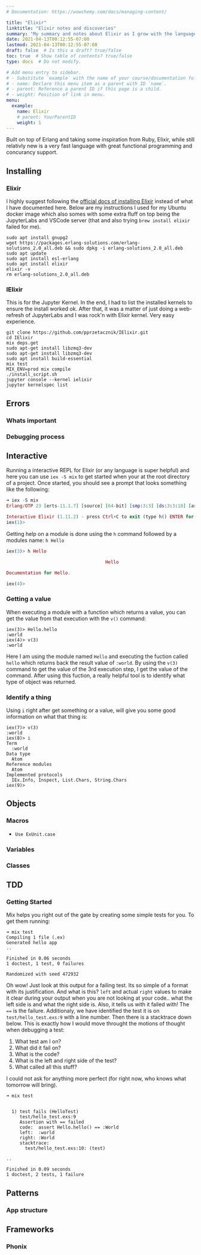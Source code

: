 ```yaml
---
# Documentation: https://wowchemy.com/docs/managing-content/

title: "Elixir"
linktitle: "Elixir notes and discoveries"
summary: "My summary and notes about Elixir as I grow with the language"
date: 2021-04-13T00:12:55-07:00
lastmod: 2021-04-13T00:12:55-07:00
draft: false  # Is this a draft? true/false
toc: true  # Show table of contents? true/false
type: docs  # Do not modify.

# Add menu entry to sidebar.
# - Substitute `example` with the name of your course/documentation folder.
# - name: Declare this menu item as a parent with ID `name`.
# - parent: Reference a parent ID if this page is a child.
# - weight: Position of link in menu.
menu:
  example:
    name: Elixir
    # parent: YourParentID
    weight: 1
---
```


Built on top of Erlang and taking some inspiration from Ruby, Elixir, while still relativly new is a very fast language with great functional programming and concurancy support.

## Installing

### Elixir

I highly suggest following the [official docs of installing Elixir](https://elixir-lang.org/install.html) instead of what I have documented here. Below are my instructions I used for my Ubuntu docker image which also somes with some extra fluff on top being the JupyterLabs and VSCode server (that and also trying `brew install elixir` failed for me).

``` shell
sudo apt install gnupg2
wget https://packages.erlang-solutions.com/erlang-solutions_2.0_all.deb && sudo dpkg -i erlang-solutions_2.0_all.deb
sudo apt update
sudo apt install esl-erlang
sudo apt install elixir
elixir -v
rm erlang-solutions_2.0_all.deb
```

### IElixir

This is for the Jupyter Kernel. In the end, I had to list the installed kernels to ensure the install worked ok. After that, it was a matter of just doing a web-refresh of JupyterLabs and I was rock'n with Elixir kernel. Very easy experience.

```shell
git clone https://github.com/pprzetacznik/IElixir.git
cd IElixir
mix deps.get
sudo apt-get install libzmq3-dev
sudo apt-get install libzmq3-dev
sudo apt install build-essential
mix test
MIX_ENV=prod mix compile
./install_script.sh
jupyter console --kernel ielixir
jupyter kernelspec list
```

## Errors

### Whats important

### Debugging process

## Interactive

Running a interactive REPL for Elixir (or any language is super helpful) and here you can use `iex -S mix` to get started when your at the root directory of a project. Once started, you should see a prompt that looks something like the following:

```elixir
➜ iex -S mix
Erlang/OTP 23 [erts-11.1.7] [source] [64-bit] [smp:3:3] [ds:3:3:10] [async-threads:1] [hipe]

Interactive Elixir (1.11.2) - press Ctrl+C to exit (type h() ENTER for help)
iex(1)>
```

Getting help on a module is done using the `h` command followed by a modules name: `h Hello`

```elixir
iex(3)> h Hello

                                     Hello

Documentation for Hello.

iex(4)>
```
### Getting a value

When executing a module with a function which returns a value, you can get the value from that execution with the `v()` command:

```
iex(3)> Hello.hello
:world
iex(4)> v(3)
:world
```

Here I am using the module named `Hello` and executing the fuction called `hello` which returns back the result value of `:world`. By using the `v(3)` command to get the value of the 3rd execution step, I get the value of the command. After using this fuction, a really helpful tool is to identify what type of object was returned.

### Identify a thing

Using `i` right after get something or a value, will give you some good information on what that thing is:

```
iex(7)> v(3)
:world
iex(8)> i
Term
  :world
Data type
  Atom
Reference modules
  Atom
Implemented protocols
  IEx.Info, Inspect, List.Chars, String.Chars
iex(9)>
```



## Objects

### Macros

* `Use ExUnit.case`

### Variables

### Classes

## TDD

### Getting Started

Mix helps you right out of the gate by creating some simple tests for you. To get them running:

```
➜ mix test
Compiling 1 file (.ex)
Generated hello app
..

Finished in 0.06 seconds
1 doctest, 1 test, 0 failures

Randomized with seed 472932
```

Oh wow! Just look at this output for a failing test. Its so simple of a format with its justification. And what is this? `left` and actual `right` values to make it clear during your output when you are not looking at your code.. what the left side is and what the right side is. Also, it tells us with it failed with! The `==` is the failure. Additionaly, we have identified the test it is on `test/hello_test.exs:9` with a line number. Then there is a stacktrace down below. This is exactly how I would move throught the motions of thought when debugging a test:

1. What test am I on?
1. What did it fail on?
1. What is the code?
1. What is the left and right side of the test?
1. What called all this stuff?

I could not ask for anything more perfect (for right now, who knows what tomorrow will bring).

```
➜ mix test


  1) test fails (HelloTest)
     test/hello_test.exs:9
     Assertion with == failed
     code:  assert Hello.hello() == :World
     left:  :world
     right: :World
     stacktrace:
       test/hello_test.exs:10: (test)

..

Finished in 0.09 seconds
1 doctest, 2 tests, 1 failure
```

## Patterns

### App structure

## Frameworks

### Phonix

